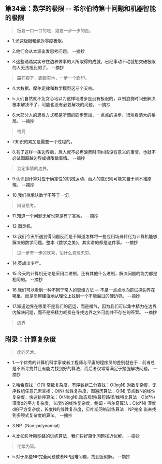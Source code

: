 ## 第34章：数学的极限 -- 希尔伯特第十问题和机器智能的极限

>饭要一口一口的吃，路要一步一步的走。

- 1.光速极限和绝对零度极限。

- 2.他们会从本源出发思考问题。 --摘抄

- 3.这些踏踏实实守住边界做事的人所取得的成就，已经事动不动就想突破极限的人无法相比的了。 --摘抄

>路在脚下，脚踏实地，一步一个脚印。

- 4.大数据、摩尔定律和数学模型这三个支柱。

- 5.人们自然就不免贪心地以为这样地进步是没有极限的，以制浪费时间去解决根本解决不了、可能也没有必要解决的问题。 --摘抄

- 6.大部分人的思维方式都是所谓的脚步累加，一点点的进步，很难看清大的格局。 --摘抄

>格局

- 7.知识的累加是需要一个过程的。

- 8.有了这样一条边界后，后人就不必再浪费时间纠结没有意义的事情，也就不必试图超越边界或极限做事情。 --摘抄

>划定事情的边界。

- 9.认识到计算对应于确定性的机械运动，而人的意识则可能来自于测不准原理。 --摘抄

- 10.我们得承认数学不等于一切。

>辩证思考。

- 11.知道一个问题无解也算是有了答案。 --摘抄

- 12.图灵机。

- 13.我们今天所遇到得问题反而是不知道怎样将一些应用场景转化为计算机能够解决的数学问题。整本《数学之美》，其实讲的都是这件事。 --摘抄

>进一步有一步的欢喜，怕什么真理无穷。 

- 14.英雄出少年。

- 15.今天的计算机无论是采用二进制，还有其他什么进制，解决问题的能力都是相同的。 --摘抄

- 16.我们可以看到一种不同于常人的思维方法 -- 不是一点点地向前试探边界在哪里，而是高屋建瓴地从理论上找到一个不能越过的硬边界。 --摘抄

- 17.知道边界在哪里不是我们的厄运，而是福气，因为我们可以集中精力在边界内解决问题，而不是把精力耗费在寻找边界之外可能并不存在的答案。 --摘抄

>边界

## 附录：计算复杂度

>度的艺术。

- 1.一个优秀的计算机科学家或者工程师与平庸的程序员的差别就在于：前者总是不断寻找并且有能力找到好的算法，而后者仅常常满足于勉强解决问题。 --摘抄

- 2.哈希查找：O(1) 常数复杂度，有序数组二分查找：O(logN) 对数复杂度，无序数组任意元素查找：O(N) 线性复杂度，图遍历算法：O(N) 节点数N的线性复杂度，快速排序算法：O(NlogN),动态规划/最短路径/维特比算法：O(d²N) 深度d的平方复杂度，长度N的线性复杂度，鲍姆 - 韦尔奇算法：O(d²N) 深度d的平方复杂度，长度N的线性复杂度，贝叶斯网络训练算法：NP完全 尚未找到多项式复杂度的算法。 --摘抄

- 3.NP（Non-polynomial）

- 4.比如贝叶斯网络的训练算法，我们只好简化问题找近似解。 --摘抄

>化繁为简。

- 5.对于那些NP完全问题或者NP困难问题，找到近似解。 --摘抄
